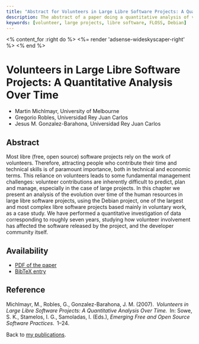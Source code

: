```yaml
---
title: "Abstract for Volunteers in Large Libre Software Projects: A Quantitative Analysis Over Time"
description: The abstract of a paper doing a quantitative analysis of volunteers in Debian
keywords: [volunteer, large projects, libre software, FLOSS, Debian]
---
```


<% content_for :right do %>
<%= render 'adsense-wideskyscaper-right' %>
<% end %>

<h1>Volunteers in Large Libre Software Projects: A Quantitative Analysis
Over Time</h1>

<ul class = "author">
<li><span class = "author">Martin Michlmayr,</span>
    <span class = "affiliation">University of Melbourne</span></li>
<li><span class = "author">Gregorio Robles,</span>
    <span class = "affiliation">Universidad Rey Juan Carlos</span></li>
<li><span class = "author">Jesus M. Gonzalez-Barahona,</span>
    <span class = "affiliation">Universidad Rey Juan Carlos</span></li>
</ul>

<h2>Abstract</h2>

Most libre (free, open source) software projects rely on the work of
volunteers. Therefore, attracting people who contribute their time
and technical skills is of paramount importance, both in technical
and economic terms.  This reliance on volunteers leads to some
fundamental management challenges: volunteer contributions are
inherently difficult to predict, plan and manage, especially in the
case of large projects.  In this chapter we present an analysis of
the evolution over time of the human resources in large libre
software projects, using the Debian project, one of the largest and
most complex libre software projects based mainly in voluntary work,
as a case study. We have performed a quantitative investigation of
data corresponding to roughly seven years, studying how volunteer
involvement has affected the software released by the project, and
the developer community itself.

<h2>Availability</h2>

<ul>

<li><a href = "../michlmayr_robles_barahona-volunteers_large_projects.pdf">PDF of the paper</a></li>

<li><a href = "../michlmayr_robles_barahona-volunteers_large_projects.bib">BibTeX entry</a></li>

</ul>

<h2>Reference</h2>

Michlmayr, M., Robles, G., Gonzalez-Barahona, J. M.
(2007).&ensp;<i>Volunteers in Large Libre Software Projects: A Quantitative
Analysis Over Time.</i>&ensp;In: Sowe, S. K., Stamelos, I. G., Samoladas,
I. (Eds.), <i>Emerging Free and Open Source Software Practices</i>.&ensp;1&ndash;24.

Back to <a href = "..">my publications</a>.

